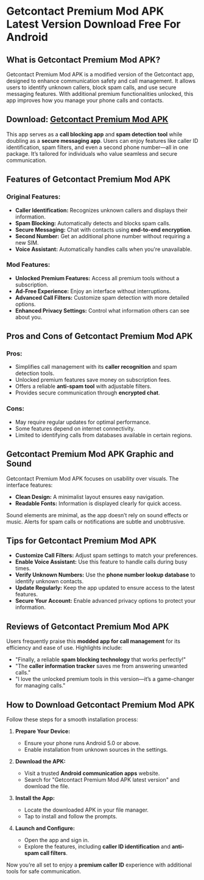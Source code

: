 # Getcontact Premium Mod APK Latest Version Download Free For Android

## What is Getcontact Premium Mod APK?

Getcontact Premium Mod APK is a modified version of the Getcontact app, designed to enhance communication safety and call management. It allows users to identify unknown callers, block spam calls, and use secure messaging features. With additional premium functionalities unlocked, this app improves how you manage your phone calls and contacts.

## Download: [Getcontact Premium Mod APK](https://modhello.com/getcontact-premium/)

This app serves as a **call blocking app** and **spam detection tool** while doubling as a **secure messaging app**. Users can enjoy features like caller ID identification, spam filters, and even a second phone number—all in one package. It’s tailored for individuals who value seamless and secure communication.

## Features of Getcontact Premium Mod APK

### Original Features:
- **Caller Identification:** Recognizes unknown callers and displays their information.
- **Spam Blocking:** Automatically detects and blocks spam calls.
- **Secure Messaging:** Chat with contacts using **end-to-end encryption**.
- **Second Number:** Get an additional phone number without requiring a new SIM.
- **Voice Assistant:** Automatically handles calls when you're unavailable.

### Mod Features:
- **Unlocked Premium Features:** Access all premium tools without a subscription.
- **Ad-Free Experience:** Enjoy an interface without interruptions.
- **Advanced Call Filters:** Customize spam detection with more detailed options.
- **Enhanced Privacy Settings:** Control what information others can see about you.

## Pros and Cons of Getcontact Premium Mod APK

### Pros:
- Simplifies call management with its **caller recognition** and spam detection tools.
- Unlocked premium features save money on subscription fees.
- Offers a reliable **anti-spam tool** with adjustable filters.
- Provides secure communication through **encrypted chat**.

### Cons:
- May require regular updates for optimal performance.
- Some features depend on internet connectivity.
- Limited to identifying calls from databases available in certain regions.

## Getcontact Premium Mod APK Graphic and Sound

Getcontact Premium Mod APK focuses on usability over visuals. The interface features:
- **Clean Design:** A minimalist layout ensures easy navigation.
- **Readable Fonts:** Information is displayed clearly for quick access.

Sound elements are minimal, as the app doesn’t rely on sound effects or music. Alerts for spam calls or notifications are subtle and unobtrusive.

## Tips for Getcontact Premium Mod APK

- **Customize Call Filters:** Adjust spam settings to match your preferences.
- **Enable Voice Assistant:** Use this feature to handle calls during busy times.
- **Verify Unknown Numbers:** Use the **phone number lookup database** to identify unknown contacts.
- **Update Regularly:** Keep the app updated to ensure access to the latest features.
- **Secure Your Account:** Enable advanced privacy options to protect your information.

## Reviews of Getcontact Premium Mod APK

Users frequently praise this **modded app for call management** for its efficiency and ease of use. Highlights include:
- "Finally, a reliable **spam blocking technology** that works perfectly!"
- "The **caller information tracker** saves me from answering unwanted calls."
- "I love the unlocked premium tools in this version—it’s a game-changer for managing calls."

## How to Download Getcontact Premium Mod APK

Follow these steps for a smooth installation process:

1. **Prepare Your Device:**
   - Ensure your phone runs Android 5.0 or above.
   - Enable installation from unknown sources in the settings.

2. **Download the APK:**
   - Visit a trusted **Android communication apps** website.
   - Search for "Getcontact Premium Mod APK latest version" and download the file.

3. **Install the App:**
   - Locate the downloaded APK in your file manager.
   - Tap to install and follow the prompts.

4. **Launch and Configure:**
   - Open the app and sign in.
   - Explore the features, including **caller ID identification** and **anti-spam call filters**.

Now you’re all set to enjoy a **premium caller ID** experience with additional tools for safe communication.
